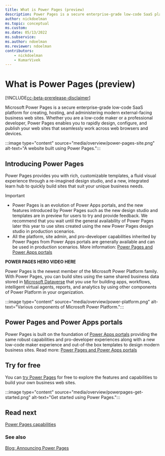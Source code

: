 ```yaml
---
title: What is Power Pages (preview)
description: Power Pages is a secure enterprise-grade low-code SaaS platform for creating, hosting, and administering rich external business web sites.
author: nickdoelman
ms.topic: conceptual
ms.custom: 
ms.date: 05/13/2022
ms.subservice:
ms.author: ndoelman
ms.reviewer: ndoelman
contributors:
    - nickdoelman
    - KumarVivek
---
```


# What is Power Pages (preview)

[!INCLUDE[cc-beta-prerelease-disclaimer](includes/cc-beta-prerelease-disclaimer.md)]

Microsoft Power Pages is a secure enterprise-grade low-code SaaS platform for creating, hosting, and administering modern external-facing business web sites. Whether you are a low-code maker or a professional developer, Power Pages enables you to rapidly design, configure, and publish your web sites that seamlessly work across web browsers and devices.

:::image type="content" source="media/overview/power-pages-site.png" alt-text="A website built using Power Pages.":::

## Introducing Power Pages

Power Pages provides you with rich, customizable templates, a fluid visual experience through a re-imagined design studio, and a new, integrated learn hub to quickly build sites that suit your unique business needs.

> [!IMPORTANT]
> - Power Pages is an evolution of Power Apps portals, and the new features introduced by Power Pages such as the new design studio and templates are in preview for users to try and provide feedback. We recommend that you wait until the general availability of Power Pages later this year to use sites created using the new Power Pages design studio in production scenarios.
> - All the platform, site admin, and pro-developer capabilities inherited by Power Pages from Power Apps portals are generally available and can be used in production scenarios. More information: [Power Pages and Power Apps portals](#power-pages-and-power-apps-portals)

<!--remove this sentence prior to live launch-->
**POWER PAGES HERO VIDEO HERE**

Power Pages is the newest member of the Microsoft Power Platform family. With Power Pages, you can build sites using the same shared business data stored in [Microsoft Dataverse](/power-apps/maker/data-platform/data-platform-intro) that you use for building apps, workflows, intelligent virtual agents, reports, and analytics by using other components of Power Platform in your organization. 

:::image type="content" source="media/overview/power-platform.png" alt-text="Various components of Microsoft Power Platform.":::

## Power Pages and Power Apps portals 

Power Pages is built on the foundation of [Power Apps portals](/power-apps/maker/portals/) providing the same robust capabilities and pro-developer experiences along with a new low-code maker experience and out-of-the box templates to design modern business sites. Read more: [Power Pages and Power Apps portals](difference-portals.md) 

## Try for free

You can [try Power Pages](getting-started/trial-signup.md) for free to explore the features and capabilities to build your own business web sites.

:::image type="content" source="media/overview/powerpages-get-started.png" alt-text="Get started using Power Pages.":::

## Read next
[Power Pages capabilities](capabilities.md)

### See also
[Blog: Announcing Power Pages](https://powerapps.microsoft.com/en-us/blog/)

